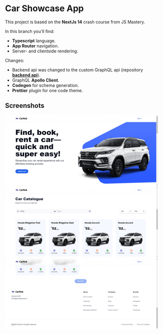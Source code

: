 # Car Showcase App

This project is based on the **NextJs 14** crash course from JS Mastery.

In this branch you'll find:

-   **Typescript** language.
-   **App Router** navigation.
-   Server- and clientside rendering.

Changes:

-   Backend api was changed to the custom GraphQL api (repository **[backend api](https://github.com/cyrusrose/car_showcase_server)**).
-   GraphQL **Apollo Client**.
-   **Codegen** for schema generation.
-   **Prettier** plugin for one code theme.

## Screenshots

<p align="center">
  <img src="./images/car1.png" />
  <img src="./images/car2.png" />
  <img src="./images/car3.png" />
</p>
